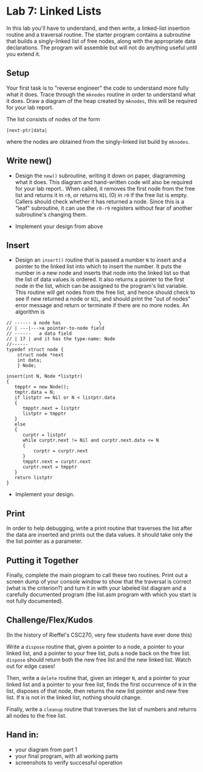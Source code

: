 # Lab 7: Linked Lists

In this lab you'll have to understand, and then write, a linked-list insertion routine and a traversal routine. The starter program contains a subroutine that builds a singly-linked list of free nodes, along with the appropriate data declarations. The program will assemble but will not do anything useful until you extend it.

Setup
-
Your first task is to "reverse engineer" the code to understand more fully what it does. Trace through the `mknodes` routine in order to understand what it does. Draw a diagram of the heap created by `mknodes`, this will be required for your lab report.

The list consists of nodes of the form
```
|next-ptr|data|
```
where the nodes are obtained from the singly-linked list build by `mknodes`.

Write new()
-
- Design the `new()` subroutine, writing it down on paper, diagramming what it does. This diagram and hand-written code will also be required for your lab report.. When called, it removes the first node from the free list and returns it in `r0`, or returns `NIL` (0) in `r0` if the free list is empty. Callers should check whether it has returned a node. Since this is a "leaf" subroutine, it can use the `r0-r9` registers without fear of another subroutine's changing them.

- Implement your design from above

Insert
-
- Design an `insert()` routine that is passed a number `N` to insert and a pointer to the linked list into which to insert the number. It puts the number in a new node and inserts that node into the linked list so that the list of data values is ordered. It also returns a pointer to the first node in the list, which can be assigned to the program's list variable. This routine will get nodes from the free list, and hence should check to see if new returned a node or `NIL`, and should print the "out of nodes" error message and return or terminate if there are no more nodes. An algorithm is
```
// ------ a node has              \
// | ---|--->a pointer-to-node field 
// ------   a data field             
// | 17 | and it has the type-name: Node   
//------
typedef struct node {
    struct node *next   
    int data;           
    } Node;

insert(int N, Node *listptr)
{
   tmpptr = new Node();
   tmptr.data = N;
   if listptr == Nil or N < listptr.data
   {
      tmpptr.next = listptr
      listptr = tmpptr
   }
   else 
   {
      curptr = listptr
      while curptr.next != Nil and curptr.next.data <= N
      {
          curptr = curptr.next
      }
      tmpptr.next = curptr.next
      curptr.next = tmpptr
   }
   return listptr
}
```
- Implement your design.

Print
-
In order to help debugging, write a print routine that traverses the list after the data are inserted and prints out the data values. It should take only the the list pointer as a parameter.

Putting it Together
-
Finally, complete the main program to call these two routines. Print out a screen dump of your console window to show that the traversal is correct (what is the criterion?) and turn it in with your labeled list diagram and a carefully documented program (the list.asm program with which you start is not fully documented).

Challenge/Flex/Kudos
-
(In the history of Rieffel's CSC270, very few students have ever done this)

Write a `dispose` routine that, given a pointer to a node, a pointer to your linked list, and a pointer to your free list, puts a node back on the free list. `dispose` should return both the new free list and the new linked list. Watch out for edge cases!

Then, write a `delete` routine that, given an integer `N`, and a pointer to your linked list and a pointer to your free list, finds the first occurrence of `N` in the list, disposes of that node, then returns the new list pointer and new free list. If `N` is not in the linked list, nothing should change.

Finally, write a `cleanup` routine that traverses the list of numbers and returns all nodes to the free list.

Hand in:
-
- your diagram from part 1
- your final program, with all working parts
- screenshots to verify successful operation